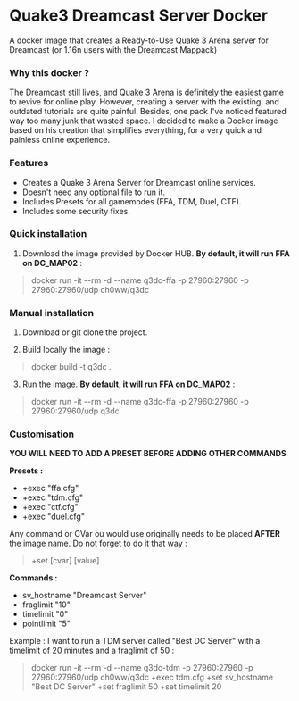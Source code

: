 # Quake3 Dreamcast Server Docker
A docker image that creates a Ready-to-Use Quake 3 Arena server for Dreamcast (or 1.16n users with the Dreamcast Mappack)

### Why this docker ?

The Dreamcast still lives, and Quake 3 Arena is definitely the easiest game to revive for online play. However, creating a server with the existing, and outdated tutorials are quite painful. Besides, one pack I've noticed featured way too many junk that wasted space. I decided to make a Docker image based on his creation that simplifies everything, for a very quick and painless online experience.

### Features
* Creates a Quake 3 Arena Server for Dreamcast online services.
* Doesn't need any optional file to run it.
* Includes Presets for all gamemodes (FFA, TDM, Duel, CTF).
* Includes some security fixes.

### Quick installation
1) Download the image provided by Docker HUB. **By default, it will run FFA on DC_MAP02** :
> docker run -it --rm -d --name q3dc-ffa -p 27960:27960 -p 27960:27960/udp ch0ww/q3dc

### Manual installation
1) Download or git clone the project.

2) Build locally the image :
> docker build -t q3dc . 

3) Run the image. **By default, it will run FFA on DC_MAP02** :
> docker run -it --rm -d --name q3dc-ffa -p 27960:27960 -p 27960:27960/udp q3dc

### Customisation
  
**YOU WILL NEED TO ADD A PRESET BEFORE ADDING OTHER COMMANDS**

**Presets :**
* +exec "ffa.cfg" 
* +exec "tdm.cfg"
* +exec "ctf.cfg"
* +exec "duel.cfg"

Any command or CVar ou would use originally needs to be placed **AFTER** the image name. Do not forget to do it that way :
> +set [cvar] [value]

**Commands :**
* sv_hostname "Dreamcast Server"
* fraglimit "10"
* timelimit "0"
* pointlimit "5"

Example : I want to run a TDM server called "Best DC Server" with a timelimit of 20 minutes and a fraglimit of 50 :
> docker run -it --rm -d --name q3dc-tdm -p 27960:27960 -p 27960:27960/udp ch0ww/q3dc +exec tdm.cfg +set sv_hostname "Best DC Server" +set fraglimit 50 +set timelimit 20